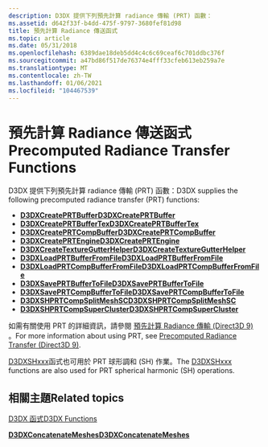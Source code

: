```yaml
---
description: D3DX 提供下列預先計算 radiance 傳輸 (PRT) 函數：
ms.assetid: d642f33f-b4dd-475f-9797-3680fef81d98
title: 預先計算 Radiance 傳送函式
ms.topic: article
ms.date: 05/31/2018
ms.openlocfilehash: 6389dae18deb5dd4c4c6c69ceaf6c701ddbc376f
ms.sourcegitcommit: a47bd86f517de76374e4fff33cfeb613eb259a7e
ms.translationtype: MT
ms.contentlocale: zh-TW
ms.lasthandoff: 01/06/2021
ms.locfileid: "104467539"
---
```

# <a name="precomputed-radiance-transfer-functions"></a><span data-ttu-id="3ec99-103">預先計算 Radiance 傳送函式</span><span class="sxs-lookup"><span data-stu-id="3ec99-103">Precomputed Radiance Transfer Functions</span></span>

<span data-ttu-id="3ec99-104">D3DX 提供下列預先計算 radiance 傳輸 (PRT) 函數：</span><span class="sxs-lookup"><span data-stu-id="3ec99-104">D3DX supplies the following precomputed radiance transfer (PRT) functions:</span></span>

-   [<span data-ttu-id="3ec99-105">**D3DXCreatePRTBuffer**</span><span class="sxs-lookup"><span data-stu-id="3ec99-105">**D3DXCreatePRTBuffer**</span></span>](d3dxcreateprtbuffer.md)
-   [<span data-ttu-id="3ec99-106">**D3DXCreatePRTBufferTex**</span><span class="sxs-lookup"><span data-stu-id="3ec99-106">**D3DXCreatePRTBufferTex**</span></span>](d3dxcreateprtbuffertex.md)
-   [<span data-ttu-id="3ec99-107">**D3DXCreatePRTCompBuffer**</span><span class="sxs-lookup"><span data-stu-id="3ec99-107">**D3DXCreatePRTCompBuffer**</span></span>](d3dxcreateprtcompbuffer.md)
-   [<span data-ttu-id="3ec99-108">**D3DXCreatePRTEngine**</span><span class="sxs-lookup"><span data-stu-id="3ec99-108">**D3DXCreatePRTEngine**</span></span>](d3dxcreateprtengine.md)
-   [<span data-ttu-id="3ec99-109">**D3DXCreateTextureGutterHelper**</span><span class="sxs-lookup"><span data-stu-id="3ec99-109">**D3DXCreateTextureGutterHelper**</span></span>](d3dxcreatetexturegutterhelper.md)
-   [<span data-ttu-id="3ec99-110">**D3DXLoadPRTBufferFromFile**</span><span class="sxs-lookup"><span data-stu-id="3ec99-110">**D3DXLoadPRTBufferFromFile**</span></span>](d3dxloadprtbufferfromfile.md)
-   [<span data-ttu-id="3ec99-111">**D3DXLoadPRTCompBufferFromFile**</span><span class="sxs-lookup"><span data-stu-id="3ec99-111">**D3DXLoadPRTCompBufferFromFile**</span></span>](d3dxloadprtcompbufferfromfile.md)
-   [<span data-ttu-id="3ec99-112">**D3DXSavePRTBufferToFile**</span><span class="sxs-lookup"><span data-stu-id="3ec99-112">**D3DXSavePRTBufferToFile**</span></span>](d3dxsaveprtbuffertofile.md)
-   [<span data-ttu-id="3ec99-113">**D3DXSavePRTCompBufferToFile**</span><span class="sxs-lookup"><span data-stu-id="3ec99-113">**D3DXSavePRTCompBufferToFile**</span></span>](d3dxsaveprtcompbuffertofile.md)
-   [<span data-ttu-id="3ec99-114">**D3DXSHPRTCompSplitMeshSC**</span><span class="sxs-lookup"><span data-stu-id="3ec99-114">**D3DXSHPRTCompSplitMeshSC**</span></span>](d3dxshprtcompsplitmeshsc.md)
-   [<span data-ttu-id="3ec99-115">**D3DXSHPRTCompSuperCluster**</span><span class="sxs-lookup"><span data-stu-id="3ec99-115">**D3DXSHPRTCompSuperCluster**</span></span>](d3dxshprtcompsupercluster.md)

<span data-ttu-id="3ec99-116">如需有關使用 PRT 的詳細資訊，請參閱 [預先計算 Radiance 傳輸 (Direct3D 9) ](precomputed-radiance-transfer.md)。</span><span class="sxs-lookup"><span data-stu-id="3ec99-116">For more information about using PRT, see [Precomputed Radiance Transfer (Direct3D 9)](precomputed-radiance-transfer.md).</span></span>

<span data-ttu-id="3ec99-117">[D3DXSHxxx](dx9-graphics-reference-d3dx-functions-math.md)函式也可用於 PRT 球形調和 (SH) 作業。</span><span class="sxs-lookup"><span data-stu-id="3ec99-117">The [D3DXSHxxx](dx9-graphics-reference-d3dx-functions-math.md) functions are also used for PRT spherical harmonic (SH) operations.</span></span>

## <a name="related-topics"></a><span data-ttu-id="3ec99-118">相關主題</span><span class="sxs-lookup"><span data-stu-id="3ec99-118">Related topics</span></span>

<dl> <dt>

[<span data-ttu-id="3ec99-119">D3DX 函式</span><span class="sxs-lookup"><span data-stu-id="3ec99-119">D3DX Functions</span></span>](dx9-graphics-reference-d3dx-functions.md)
</dt> <dt>

[<span data-ttu-id="3ec99-120">**D3DXConcatenateMeshes**</span><span class="sxs-lookup"><span data-stu-id="3ec99-120">**D3DXConcatenateMeshes**</span></span>](d3dxconcatenatemeshes.md)
</dt> </dl>

 

 



